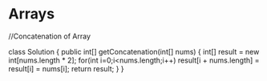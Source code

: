 # Arrays
 
//Concatenation of Array

class Solution {
    public int[] getConcatenation(int[] nums) {
	int[] result = new int[nums.length * 2];
	for(int i=0;i<nums.length;i++)
		result[i + nums.length] = result[i] = nums[i];
	return result;
    }
}